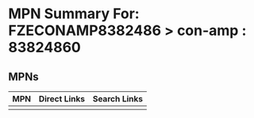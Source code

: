 



# MPN Summary For: FZECONAMP8382486 > con-amp : 83824860

## MPNs
  

|MPN|Direct Links|Search Links|
| :--- | :--- | :--- |
||||
